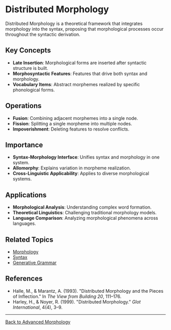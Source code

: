 # Distributed Morphology

Distributed Morphology is a theoretical framework that integrates morphology into the syntax, proposing that morphological processes occur throughout the syntactic derivation.

## Key Concepts

- **Late Insertion**: Morphological forms are inserted after syntactic structure is built.
- **Morphosyntactic Features**: Features that drive both syntax and morphology.
- **Vocabulary Items**: Abstract morphemes realized by specific phonological forms.

## Operations

- **Fusion**: Combining adjacent morphemes into a single node.
- **Fission**: Splitting a single morpheme into multiple nodes.
- **Impoverishment**: Deleting features to resolve conflicts.

## Importance

- **Syntax-Morphology Interface**: Unifies syntax and morphology in one system.
- **Allomorphy**: Explains variation in morpheme realization.
- **Cross-Linguistic Applicability**: Applies to diverse morphological systems.

## Applications

- **Morphological Analysis**: Understanding complex word formation.
- **Theoretical Linguistics**: Challenging traditional morphology models.
- **Language Comparison**: Analyzing morphological phenomena across languages.

## Related Topics

- [Morphology](../README.md)
- [Syntax](../../Syntax/README.md)
- [Generative Grammar](../../Syntax/Advanced/Generative-Grammar.md)

## References

- Halle, M., & Marantz, A. (1993). "Distributed Morphology and the Pieces of Inflection." In *The View from Building 20*, 111–176.
- Harley, H., & Noyer, R. (1999). "Distributed Morphology." *Glot International*, 4(4), 3–9.

---

[Back to Advanced Morphology](README.md)
